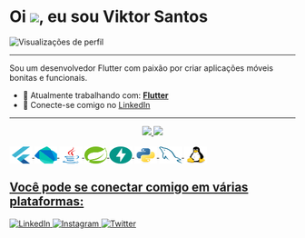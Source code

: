<h1 align="left">Oi <img src="https://raw.githubusercontent.com/kaueMarques/kaueMarques/master/hi.gif" height="30px">, eu sou Viktor Santos</h1>
<p align="left"> <img src="https://komarev.com/ghpvc/?username=viktorsht&color=yellow" alt="Visualizações de perfil" /> </p>

---

Sou um desenvolvedor Flutter com paixão por criar aplicações móveis bonitas e funcionais.

- 🌱 Atualmente trabalhando com: **[Flutter](https://flutter.dev/)**
- 💼 Conecte-se comigo no [LinkedIn](https://www.linkedin.com/in/vitor-santos-62920419a/)

---

<div align="center">
  <a href="https://github.com/viktorsht">
  <img height="160em" src="https://github-readme-stats.vercel.app/api?username=viktorsht&show_icons=true&theme=dark&include_all_commits=true&count_private=true"/>
  <img height="160em" src="https://github-readme-stats.vercel.app/api/top-langs/?username=viktorsht&layout=compact&langs_count=7&theme=dark"/>
</div>
<div style="display: inline_block"><br>
  <img align="center" alt="Viktor-Flutter" height="30" width="40" src="https://raw.githubusercontent.com/devicons/devicon/master/icons/flutter/flutter-original.svg">
  <img align="center" alt="Viktor-Dart" height="30" width="40" src="https://raw.githubusercontent.com/devicons/devicon/master/icons/dart/dart-original.svg">
  <img align="center" alt="Viktor-Dart" height="30" width="40" src="https://raw.githubusercontent.com/devicons/devicon/master/icons/java/java-original.svg">
  <img align="center" alt="Viktor-Dart" height="30" width="40" src="https://github.com/devicons/devicon/blob/master/icons/spring/spring-original.svg">
  <img align="center" alt="Viktor-FastAPI" height="30" width="40" src="https://raw.githubusercontent.com/devicons/devicon/master/icons/fastapi/fastapi-original.svg">
  <img align="center" alt="Viktor-Python" height="30" width="40" src="https://raw.githubusercontent.com/devicons/devicon/master/icons/python/python-original.svg">
  <img align="center" alt="Viktor-MySQL" height="30" width="40" src="https://raw.githubusercontent.com/devicons/devicon/master/icons/mysql/mysql-original.svg">
  <img align="center" alt="Viktor-Linux" height="30" width="40" src="https://raw.githubusercontent.com/devicons/devicon/master/icons/linux/linux-original.svg">
</div>

## Você pode se conectar comigo em várias plataformas:

<div align="left">
  <a href="https://www.linkedin.com/in/vitor-santos-62920419a/" target="_blank">
    <img src="https://img.shields.io/badge/-LinkedIn-blue?style=for-the-badge&logo=linkedin&logoColor=white" alt="LinkedIn" />
  </a>
  
  <a href="https://instagram.com/viktor_sht_" target="_blank">
    <img src="https://img.shields.io/badge/-Instagram-%23E4405F?style=for-the-badge&logo=instagram&logoColor=white" alt="Instagram" />
  </a>
  
  <a href="https://twitter.com/viktor_sht_" target="_blank">
    <img src="https://img.shields.io/badge/-Twitter-%231DA1F2?style=for-the-badge&logo=twitter&logoColor=white" alt="Twitter" />
  </a>
</div>
